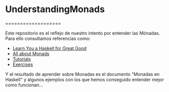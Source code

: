 # UnderstandingMonads
===================

Este repositorio es el reflejo de nuestro intento por entender las Mónadas. Para ello consultamos referencias como:

- [Learn You a Haskell for Great Good](http://learnyouahaskell.com/)
- [All about Monads](https://wiki.haskell.org/All_About_Monads)
- [Tutorials](https://wiki.haskell.org/Tutorials#Using_monads)
- [Exercises](http://blog.tmorris.net/posts/20-intermediate-haskell-exercises/)

Y el resultado de aprender sobre Monadas es el documento "Monadas en Haskell" y algunos ejemplos con los que hemos conseguido entender mejor como funcionan...
  

